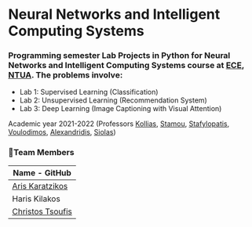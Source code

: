 # Neural Networks and Intelligent Computing Systems

### Programming semester Lab Projects in Python for **Neural Networks and Intelligent Computing Systems** course at [ECE](https://www.ece.ntua.gr/en), [NTUA](https://www.ntua.gr/en). The problems involve:
- Lab 1: Supervised Learning (Classification)
- Lab 2: Unsupervised Learning (Recommendation System)
- Lab 3: Deep Learning (Image Captioning with Visual Attention)

Academic year 2021-2022 (Professors [Kollias](https://www.ece.ntua.gr/en/staff/15), [Stamou](https://www.ece.ntua.gr/en/staff/174), [Stafylopatis](https://www.ece.ntua.gr/en/staff/34), [Voulodimos](https://www.ece.ntua.gr/en/staff/492), [Alexandridis](https://www.ece.ntua.gr/en/staff/358), [Siolas](https://www.ece.ntua.gr/en/staff/116))

### 👔Team Members

| Name - GitHub                                          |
|--------------------------------------------------------|
| [Aris Karatzikos](https://github.com/ariskaratzikos)   |
| Haris Kilakos                                          |
| [Christos Tsoufis](https://github.com/ChristosTsoufis) |
